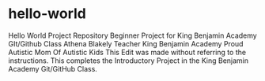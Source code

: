# hello-world
Hello World Project Repository Beginner Project for King Benjamin Academy GIt/Github Class
Athena Blakely
Teacher
King Benjamin Academy
Proud Autistic Mom Of Autistic Kids
This Edit was made without referring to the instructions.
This completes the Introductory Project in the King Benjamin Academy Git/GitHub Class.
